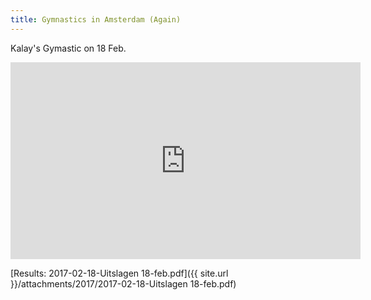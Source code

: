 ```yaml
---
title: Gymnastics in Amsterdam (Again)
---
```


Kalay's Gymastic on 18 Feb.

<iframe width="560" height="315" src="https://www.youtube.com/embed/videoseries?list=PLP2kcqQRT5LGwSPp7D44iyd39qf-cQ-3x" frameborder="0" allow="autoplay; encrypted-media" allowfullscreen></iframe>

[Results: 2017-02-18-Uitslagen 18-feb.pdf]({{ site.url }}/attachments/2017/2017-02-18-Uitslagen 18-feb.pdf)

